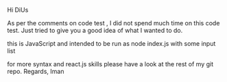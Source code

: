 Hi DiUs

As per the comments on code test , I did not spend much time on this code test.
Just tried to give you a good idea of what I wanted to do.

this is JavaScript and intended to be run as node index.js with some input list

for more syntax and react.js skills please have a look at the rest of my git repo.
Regards, Iman
